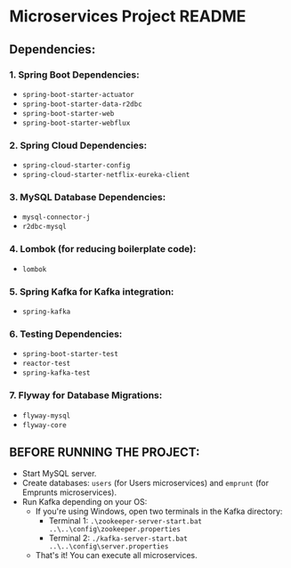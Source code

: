 # Microservices Project README

## Dependencies:

### 1. Spring Boot Dependencies:
- `spring-boot-starter-actuator`
- `spring-boot-starter-data-r2dbc`
- `spring-boot-starter-web`
- `spring-boot-starter-webflux`

### 2. Spring Cloud Dependencies:
- `spring-cloud-starter-config`
- `spring-cloud-starter-netflix-eureka-client`

### 3. MySQL Database Dependencies:
- `mysql-connector-j`
- `r2dbc-mysql`

### 4. Lombok (for reducing boilerplate code):
- `lombok`

### 5. Spring Kafka for Kafka integration:
- `spring-kafka`

### 6. Testing Dependencies:
- `spring-boot-starter-test`
- `reactor-test`
- `spring-kafka-test`

### 7. Flyway for Database Migrations:
- `flyway-mysql`
- `flyway-core`

## BEFORE RUNNING THE PROJECT:
- Start MySQL server.
- Create databases: `users` (for Users microservices) and `emprunt` (for Emprunts microservices).
- Run Kafka depending on your OS:
  - If you're using Windows, open two terminals in the Kafka directory:
    - Terminal 1: `.\zookeeper-server-start.bat ..\..\config\zookeeper.properties`
    - Terminal 2: `./kafka-server-start.bat ..\..\config\server.properties`
  - That's it! You can execute all microservices.
